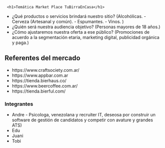 
     <h1>Temática Market Place TuBirraEnCasa</h1>

<ul>
<li>¿Qué productos o servicios brindará nuestro sitio? (Alcohólicas. 
- Cerveza (Artesanal y común). 
- Espumantes.
- Vinos.
)
</li>
<li>¿Quién será nuestra audiencia objetivo? (Personas mayores de 18 años.)</li>
<li>¿Cómo ajustaremos nuestra oferta a ese público? (Promociones de acuerdo a la segmentación etaria, marketing digital, publicidad orgánica y paga.)</li>
</ul>

 
 <h2>Referentes del mercado</h2>
 
  <ul>
<li>https://www.craftsociety.com.ar/</li>
<li>https://www.appbar.com.ar</li>
<li>https://tienda.bierhaus.co/</li>
<li>https://www.beercoffee.com.ar/</li>
<li>https://tienda.bierful.com/</li>
</ul>

  <h3>Integrantes</h3>

  <ul>
<li>Andre - Psicologa, venezolana y recruiter IT, deseosa por construir un software de gestión de candidatos y competir con avature y grandes ATS)</li>
<li>Edu</li>
<li>Juani</li>
<li>Tobi</li>
</ul>